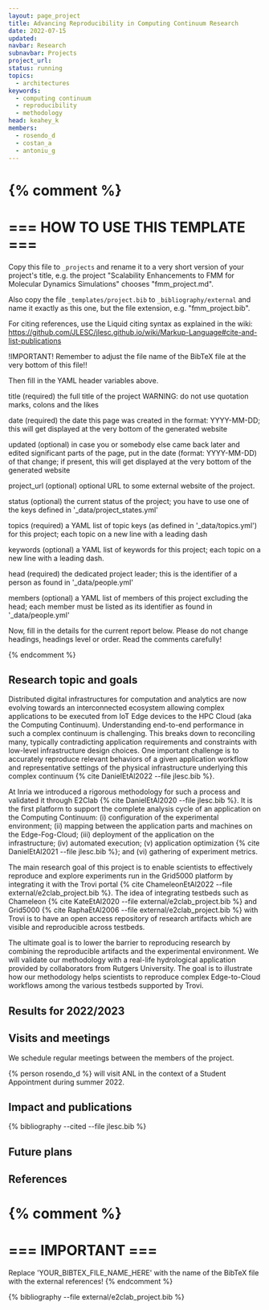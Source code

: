 ```yaml
---
layout: page_project
title: Advancing Reproducibility in Computing Continuum Research
date: 2022-07-15
updated:
navbar: Research
subnavbar: Projects
project_url:
status: running
topics:
  - architectures
keywords:
  - computing continuum
  - reproducibility
  - methodology
head: keahey_k
members:
  - rosendo_d
  - costan_a
  - antoniu_g
---
```

{% comment %}
================================
=== HOW TO USE THIS TEMPLATE ===
================================

Copy this file to `_projects` and rename it to a very short version of your project's title, e.g.
the project "Scalability Enhancements to FMM for Molecular Dynamics Simulations" chooses
"fmm_project.md".

Also copy the file `_templates/project.bib` to `_bibliography/external` and name it exactly as this
one, but the file extension, e.g. "fmm_project.bib".

For citing references, use the Liquid citing syntax as explained in the wiki:
https://github.com/JLESC/jlesc.github.io/wiki/Markup-Language#cite-and-list-publications

!IMPORTANT!
Remember to adjust the file name of the BibTeX file at the very bottom of this file!!

Then fill in the YAML header variables above.

  title            (required)
                   the full title of the project
                   WARNING: do not use quotation marks, colons and the likes

  date             (required)
                   the date this page was created in the format: YYYY-MM-DD; this will get displayed
                   at the very bottom of the generated website

  updated          (optional)
                   in case you or somebody else came back later and edited significant parts of the
                   page, put in the date (format: YYYY-MM-DD) of that change;
                   if present, this will get displayed at the very bottom of the generated website

  project_url      (optional)
                   optional URL to some external website of the project.

  status           (optional)
                   the current status of the project;
                   you have to use one of the keys defined in '_data/project_states.yml'

  topics           (required)
                   a YAML list of topic keys (as defined in '_data/topics.yml') for this project;
                   each topic on a new line with a leading dash

  keywords         (optional)
                   a YAML list of keywords for this project;
                   each topic on a new line with a leading dash.

  head             (required)
                   the dedicated project leader;
                   this is the identifier of a person as found in '_data/people.yml'

  members          (optional)
                   a YAML list of members of this project excluding the head;
                   each member must be listed as its identifier as found in '_data/people.yml'

Now, fill in the details for the current report below. Please do not change headings, headings level
or order.
Read the comments carefully!

{% endcomment %}

## Research topic and goals

Distributed digital infrastructures for computation and analytics are now 
evolving towards an interconnected ecosystem allowing complex applications 
to be executed from IoT Edge devices to the HPC Cloud (aka the Computing 
Continuum). Understanding end-to-end performance in such a complex continuum 
is challenging. This breaks down to reconciling many, typically contradicting 
application requirements and constraints with low-level infrastructure design 
choices. One important  challenge is to accurately reproduce relevant behaviors
of a given application workflow and representative settings of the physical 
infrastructure underlying this complex continuum {% cite DanielEtAl2022 --file jlesc.bib %}. 

At Inria we introduced a rigorous methodology for such a process and validated 
it through E2Clab {% cite DanielEtAl2020 --file jlesc.bib %}. It is the first 
platform to support the complete analysis cycle of an application on the 
Computing Continuum: (i) configuration of the experimental environment; (ii) 
mapping between the application parts and machines on the Edge-Fog-Cloud; (iii) 
deployment of the application on the infrastructure; (iv) automated execution; 
(v) application optimization {% cite DanielEtAl2021 --file jlesc.bib %};
and (vi) gathering of experiment metrics. 

The main research goal of this project is to enable scientists to effectively 
reproduce and explore experiments run in the Grid5000 platform by integrating 
it with the Trovi portal {% cite ChameleonEtAl2022 --file external/e2clab_project.bib %}. The idea 
of integrating testbeds such as Chameleon {% cite KateEtAl2020 --file external/e2clab_project.bib %} 
and Grid5000 {% cite RaphaEtAl2006 --file external/e2clab_project.bib %} with Trovi is to 
have an open access repository of research artifacts which are visible and 
reproducible across testbeds.

The ultimate goal is to lower the barrier to reproducing research by combining 
the reproducible artifacts and the experimental environment. We will validate 
our methodology with a real-life hydrological application provided by 
collaborators from Rutgers University. The goal is to illustrate how our 
methodology helps scientists to reproduce complex Edge-to-Cloud workflows among 
the various testbeds supported by Trovi.


## Results for 2022/2023


## Visits and meetings

We schedule regular meetings between the members of the project.

{% person rosendo_d %} will visit ANL in the context of a Student Appointment 
during summer 2022.

## Impact and publications

<!--
{% comment %}
=============================
== CITING OWN PUBLICATIONS ==
=============================

You can list your own publications below in case you did not cite them in the text
(which you should do, though).
Use the Liquid citing syntax as explained in the wiki:
https://github.com/JLESC/jlesc.github.io/wiki/Markup-Language#cite-and-list-publications
Remember to use the `--file jlesc.bib` with the `cite` tag.

=====================================
== START HERE WITH YOUR ADDITIONAL REFERENCES ==
{% endcomment %}



{% comment %}
== NO MORE BELOW THIS ==
========================
{% endcomment %}
-->

{% bibliography --cited --file jlesc.bib %}


## Future plans


## References

{% comment %}
=================
=== IMPORTANT ===
=================

Replace 'YOUR_BIBTEX_FILE_NAME_HERE' with the name of the BibTeX file with the external references!
{% endcomment %}

{% bibliography --file external/e2clab_project.bib %}
